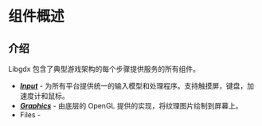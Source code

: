 # 组件概述

## 介绍

Libgdx 包含了典型游戏架构的每个步骤提供服务的所有组件。

* [_**Input**_](https://github.com/libgdx/libgdx/wiki/Input-handling) - 为所有平台提供统一的输入模型和处理程序。支持触摸屏，键盘，加速度计和鼠标。
* [_**Graphics**_](https://github.com/libgdx/libgdx/wiki/Graphics) - 由底层的 OpenGL 提供的实现，将纹理图片绘制到屏幕上。
* Files - 



